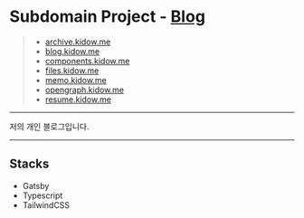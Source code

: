 # Subdomain Project - [Blog](https://blog.kidow.me)

> - [archive.kidow.me](https://github.com/kidow/archive)
> - [blog.kidow.me](https://github.com/kidow/blog)
> - [components.kidow.me](https://github.com/kidow/components)
> - [files.kidow.me](https://github.com/kidow/files)
> - [memo.kidow.me](https://github.com/kidow/memo)
> - [opengraph.kidow.me](https://github.com/kidow/opengraph)
> - [resume.kidow.me](https://github.com/kidow/resume)

---

저의 개인 블로그입니다.

---

## Stacks

- Gatsby
- Typescript
- TailwindCSS
